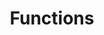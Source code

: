 ---
title: Functions
keywords: 
tags: []
sidebar: main_sidebar
permalink: managementpanel-functions.html
summary: 
---